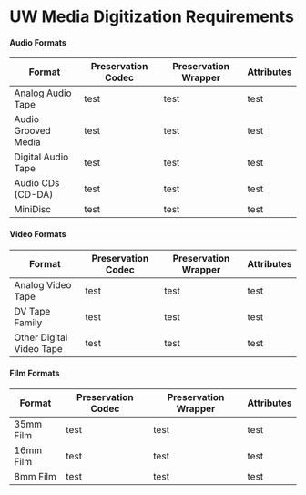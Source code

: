 # UW Media Digitization Requirements

#### Audio Formats
Format|Preservation Codec|Preservation Wrapper|Attributes
---|---|---|---
Analog Audio Tape|test|test|test
Audio Grooved Media|test|test|test
Digital Audio Tape|test|test|test
Audio CDs (CD-DA)|test|test|test
MiniDisc|test|test|test

#### Video Formats
Format|Preservation Codec|Preservation Wrapper|Attributes
---|---|---|---
Analog Video Tape|test|test|test
DV Tape Family|test|test|test
Other Digital Video Tape|test|test|test


#### Film Formats
Format|Preservation Codec|Preservation Wrapper|Attributes
---|---|---|---
35mm Film|test|test|test
16mm Film|test|test|test
8mm Film|test|test|test

